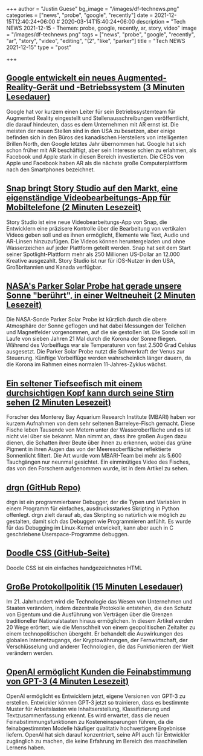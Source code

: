 +++
author = "Justin Guese"
bg_image = "/images/df-technews.png"
categories = ["news", "probe", "google", "recently"]
date = 2021-12-15T12:40:24+06:00 # 2020-03-14T15:40:24+06:00
description = "Tech NEWS 2021-12-15 - Themen: probe, google, recently, ar, story, video"
image = "/images/df-technews.png"
tags = ["news", "probe", "google", "recently", "ar", "story", "video", "editing", "(2", "like", "parker"]
title = "Tech NEWS 2021-12-15"
type = "post"

+++

## [Google entwickelt ein neues Augmented-Reality-Gerät und -Betriebssystem (3 Minuten Lesedauer)](https://arstechnica.com/gadgets/2021/12/google-is-building-a-new-augmented-reality-device-and-operating-system/)

 Google hat vor kurzem einen Leiter für sein Betriebssystemteam für Augmented Reality eingestellt und Stellenausschreibungen veröffentlicht, die darauf hindeuten, dass es dem Unternehmen mit AR ernst ist. Die meisten der neuen Stellen sind in den USA zu besetzen, aber einige befinden sich in den Büros des kanadischen Herstellers von intelligenten Brillen North, den Google letztes Jahr übernommen hat. Google hat sich schon früher mit AR beschäftigt, aber sein Interesse schien zu erlahmen, als Facebook und Apple stark in diesen Bereich investierten. Die CEOs von Apple und Facebook haben AR als die nächste große Computerplattform nach den Smartphones bezeichnet.

## [Snap bringt Story Studio auf den Markt, eine eigenständige Videobearbeitungs-App für Mobiltelefone (2 Minuten Lesezeit)](https://www.theverge.com/2021/12/14/22834234/snap-story-studio-video-editing-app-mobile)

 Story Studio ist eine neue Videobearbeitungs-App von Snap, die Entwicklern eine präzisere Kontrolle über die Bearbeitung von vertikalen Videos geben soll und es ihnen ermöglicht, Elemente wie Text, Audio und AR-Linsen hinzuzufügen. Die Videos können heruntergeladen und ohne Wasserzeichen auf jeder Plattform geteilt werden. Snap hat seit dem Start seiner Spotlight-Plattform mehr als 250 Millionen US-Dollar an 12.000 Kreative ausgezahlt. Story Studio ist nur für iOS-Nutzer in den USA, Großbritannien und Kanada verfügbar.

## [NASA's Parker Solar Probe hat gerade unsere Sonne "berührt", in einer Weltneuheit (2 Minuten Lesezeit)](https://interestingengineering.com/nasas-parker-solar-probe-just-touched-our-sun-in-a-world-first)

 Die NASA-Sonde Parker Solar Probe ist kürzlich durch die obere Atmosphäre der Sonne geflogen und hat dabei Messungen der Teilchen und Magnetfelder vorgenommen, auf die sie gestoßen ist. Die Sonde soll im Laufe von sieben Jahren 21 Mal durch die Korona der Sonne fliegen. Während des Vorbeiflugs war sie Temperaturen von fast 2.500 Grad Celsius ausgesetzt. Die Parker Solar Probe nutzt die Schwerkraft der Venus zur Steuerung. Künftige Vorbeiflüge werden wahrscheinlich länger dauern, da die Korona im Rahmen eines normalen 11-Jahres-Zyklus wächst.

## [Ein seltener Tiefseefisch mit einem durchsichtigen Kopf kann durch seine Stirn sehen (2 Minuten Lesezeit)](https://interestingengineering.com/a-rare-deep-sea-fish-with-a-transparent-head-can-see-through-its-forehead)

 Forscher des Monterey Bay Aquarium Research Institute (MBARI) haben vor kurzem Aufnahmen von dem sehr seltenen Barreleye-Fisch gemacht. Diese Fische leben Tausende von Metern unter der Wasseroberfläche und es ist nicht viel über sie bekannt. Man nimmt an, dass ihre großen Augen dazu dienen, die Schatten ihrer Beute über ihnen zu erkennen, wobei das grüne Pigment in ihren Augen das von der Meeresoberfläche reflektierte Sonnenlicht filtert. Die Art wurde vom MBARI-Team bei mehr als 5.600 Tauchgängen nur neunmal gesichtet. Ein einminütiges Video des Fisches, das von den Forschern aufgenommen wurde, ist in dem Artikel zu sehen.

## [drgn (GitHub Repo)](https://github.com/osandov/drgn)

 drgn ist ein programmierbarer Debugger, der die Typen und Variablen in einem Programm für einfaches, ausdrucksstarkes Skripting in Python offenlegt. drgn zielt darauf ab, das Skripting so natürlich wie möglich zu gestalten, damit sich das Debuggen wie Programmieren anfühlt. Es wurde für das Debugging im Linux-Kernel entwickelt, kann aber auch in C geschriebene Userspace-Programme debuggen.

## [Doodle CSS (GitHub-Seite)](https://bit.ly/3yvPDtB/1/0100017dbdc80577-4243b94f-f83f-4b9f-bc10-d5bf47139bca-000000/lrPlIWNzFBiev-TCzKdcsr2QbZCZ4eGkjYbqkveNAYM=227)

 Doodle CSS ist ein einfaches handgezeichnetes HTML

## [Große Protokollpolitik (15 Minuten Lesedauer)](https://foreignpolicy.com/2021/12/11/bitcoin-ethereum-cryptocurrency-web3-great-protocol-politics/)

 Im 21. Jahrhundert wird die Technologie das Wesen von Unternehmen und Staaten verändern, indem dezentrale Protokolle entstehen, die den Schutz von Eigentum und die Ausführung von Verträgen über die Grenzen traditioneller Nationalstaaten hinaus ermöglichen. In diesem Artikel werden 20 Wege erörtert, wie die Menschheit von einem geopolitischen Zeitalter zu einem technopolitischen übergeht. Er behandelt die Auswirkungen des globalen Internetzugangs, der Kryptowährungen, der Fernwirtschaft, der Verschlüsselung und anderer Technologien, die das Funktionieren der Welt verändern werden.

## [OpenAI ermöglicht Kunden die Feinabstimmung von GPT-3 (4 Minuten Lesezeit)](https://venturebeat.com/2021/12/14/openai-begins-allowing-customers-to-fine-tune-gpt-3/)

 OpenAI ermöglicht es Entwicklern jetzt, eigene Versionen von GPT-3 zu erstellen. Entwickler können GPT-3 jetzt so trainieren, dass es bestimmte Muster für Arbeitslasten wie Inhaltserstellung, Klassifizierung und Textzusammenfassung erkennt. Es wird erwartet, dass die neuen Feinabstimmungsfunktionen zu Kosteneinsparungen führen, da die feinabgestimmten Modelle häufiger qualitativ hochwertigere Ergebnisse liefern. OpenAI hat sich darauf konzentriert, seine API auch für Entwickler zugänglich zu machen, die keine Erfahrung im Bereich des maschinellen Lernens haben.

